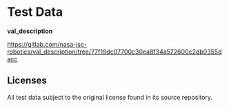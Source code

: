# Test Data

**val_description**

https://gitlab.com/nasa-jsc-robotics/val_description/tree/77f19dc07700c30ea8f34a572600c2db0355dacc

## Licenses

All test data subject to the original license found in its source repository.
